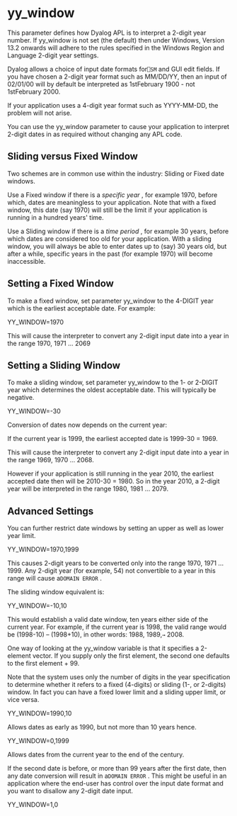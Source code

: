 # yy_window

This parameter defines how Dyalog APL is to interpret a 2-digit year number. If yy_window is not set (the default) then under Windows, Version 13.2 onwards will adhere to the rules specified in the Windows Region and Language 2-digit year settings.

Dyalog allows a choice of input date formats for`⎕SM` and GUI edit fields. If you have chosen a 2-digit year format such as MM/DD/YY, then an input of 02/01/00 will by default be interpreted as 1stFebruary 1900 - not 1stFebruary 2000.

If your application uses a 4-digit year format such as YYYY-MM-DD, the problem will not arise.

You can use the yy_window parameter to cause your application to interpret 2-digit dates in as required without changing any APL code.

## Sliding versus Fixed Window

Two schemes are in common use within the industry: Sliding or Fixed date windows.

Use a Fixed window if there is a *specific year* , for example 1970, before which, dates are meaningless to your application. Note that with a fixed window, this date (say 1970) will still be the limit if your application is running in a hundred years' time.

Use a Sliding window if there is a *time period* , for example 30 years, before which dates are considered too old for your application. With a sliding window, you will always be able to enter dates up to (say) 30 years old, but after a while, specific years in the past (for example 1970) will become inaccessible.

## Setting a Fixed Window

To make a fixed window, set parameter yy_window to the 4-DIGIT year which is the earliest acceptable date. For example:

YY_WINDOW=1970

This will cause the interpreter to convert any 2-digit input date into a year in the range 1970, 1971 ... 2069

## Setting a Sliding Window

To make a sliding window, set parameter yy_window to the 1- or 2-DIGIT year which determines the oldest acceptable date. This will typically be negative.

YY_WINDOW=-30

Conversion of dates now depends on the current year:

If the current year is 1999, the earliest accepted date is 1999-30 = 1969.

This will cause the interpreter to convert any 2-digit input date into a year in the range 1969, 1970 ... 2068.

However if your application is still running in the year 2010, the earliest accepted date then will be 2010-30 = 1980. So in the year 2010, a 2-digit year will be interpreted in the range 1980, 1981 ... 2079.

## Advanced Settings

You can further restrict date windows by setting an upper as well as lower year limit.

YY_WINDOW=1970,1999

This causes 2-digit years to be converted only into the range 1970, 1971 ... 1999. Any 2-digit year (for example, 54) not convertible to a year in this range will cause a`DOMAIN ERROR` .

The sliding window equivalent is:

YY_WINDOW=-10,10

This would establish a valid date window, ten years either side of the current year. For example, if the current year is 1998, the valid range would be (1998-10) – (1998+10), in other words: 1988, 1989,`→` 2008.

One way of looking at the yy_window variable is that it specifies a 2-element vector. If you supply only the first element, the second one defaults to the first element + 99.

Note that the system uses only the number of digits in the year specification to determine whether it refers to a fixed (4-digits) or sliding (1-, or 2-digits) window. In fact you can have a fixed lower limit and a sliding upper limit, or vice versa.

YY_WINDOW=1990,10

Allows dates as early as 1990, but not more than 10 years hence.

YY_WINDOW=0,1999

Allows dates from the current year to the end of the century.

If the second date is before, or more than 99 years after the first date, then any date conversion will result in a`DOMAIN ERROR` . This might be useful in an application where the end-user has control over the input date format and you want to disallow any 2-digit date input.

YY_WINDOW=1,0
